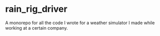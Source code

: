 # rain_rig_driver
A monorepo for all the code I wrote for a weather simulator I made while working at a certain company.
